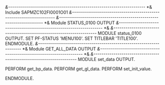 *&---------------------------------------------------------------------*
*& Include          SAPMZC102FI0001O01
*&---------------------------------------------------------------------*
*&---------------------------------------------------------------------*
*& Module STATUS_0100 OUTPUT
*&---------------------------------------------------------------------*
*&
*&---------------------------------------------------------------------*
MODULE status_0100 OUTPUT.
  SET PF-STATUS 'MENU100'.
  SET TITLEBAR 'TITLE100'.
ENDMODULE.
*&---------------------------------------------------------------------*
*& Module GET_ALL_DATA OUTPUT
*&---------------------------------------------------------------------*
*&
*&---------------------------------------------------------------------*
MODULE set_data OUTPUT.

  PERFORM get_bp_data.
  PERFORM get_gl_data.
  PERFORM set_init_value.

ENDMODULE.
